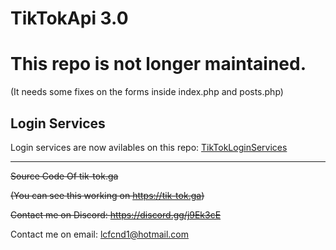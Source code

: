 # TikTokApi 3.0
# This repo is not longer maintained.

(It needs some fixes on the forms inside index.php and posts.php)

## Login Services
Login services are now avilables on this repo: [TikTokLoginServices](https://github.com/LCSP/TikTokLoginServices)


-----

~~Source Code Of  tik-tok.ga~~

~~(You can see this working on https://tik-tok.ga)~~

~~Contact me on Discord: https://discord.gg/j9Ek3cE~~

Contact me on email: lcfcnd1@hotmail.com
